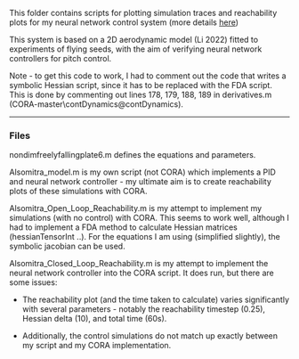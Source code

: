 This folder contains scripts for plotting simulation traces and reachability plots for my neural network control system (more details [here](https://github.com/ckessler2/phd/tree/main/Alsomitra_NNCS))

This system is based on a 2D aerodynamic model (Li 2022) fitted to experiments of flying seeds, with the aim of verifying neural network controllers for pitch control. 

Note - to get this code to work, I had to comment out the code that writes a symbolic Hessian script, since it has to be replaced with the FDA script. This is done by commenting out lines 178, 179, 188, 189 in derivatives.m (CORA-master\contDynamics\@contDynamics).

<hr style="height: 1px;">

### Files 

nondimfreelyfallingplate6.m defines the equations and parameters.

Alsomitra_model.m is my own script (not CORA) which implements a PID and neural network controller - my ultimate aim is to create reachability plots of these simulations with CORA.

Alsomitra_Open_Loop_Reachability.m is my attempt to implement my simulations (with no control) with CORA. This seems to work well, although I had to implement a FDA method to calculate Hessian matrices (hessianTensorInt ..). For the equations I am using (simplified slightly), the symbolic jacobian can be used.

Alsomitra_Closed_Loop_Reachability.m is my attempt to implement the neural network controller into the CORA script. It does run, but there are some issues:

* The reachability plot (and the time taken to calculate) varies significantly with several parameters - notably the reachability timestep (0.25), Hessian delta (10), and total time (60s).

* Additionally, the control simulations do not match up exactly between my script and my CORA implementation. 
